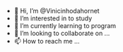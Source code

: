 - 👋 Hi, I’m @Vinicinhodahornet
- 👀 I’m interested in to study
- 🌱 I’m currently learning to program
- 💞️ I’m looking to collaborate on ...
- 📫 How to reach me ...

<!---
Vinicinhodahornet/Vinicinhodahornet is a ✨ special ✨ repository because its `README.md` (this file) appears on your GitHub profile.
You can click the Preview link to take a look at your changes.
--->
